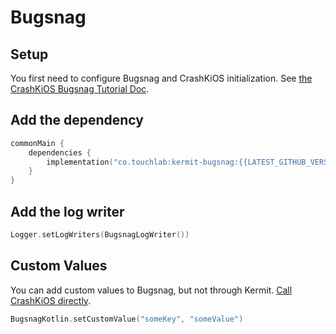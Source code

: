 # Bugsnag

## Setup

You first need to configure Bugsnag and CrashKiOS initialization. See [the CrashKiOS Bugsnag Tutorial Doc](https://crashkios.touchlab.co/docs/bugsnag).

## Add the dependency

```kotlin
commonMain {
    dependencies {
        implementation("co.touchlab:kermit-bugsnag:{{LATEST_GITHUB_VERSION}}")
    }
}
```

## Add the log writer

```kotlin
Logger.setLogWriters(BugsnagLogWriter())
```

## Custom Values

You can add custom values to Bugsnag, but not through Kermit. [Call CrashKiOS directly](https://crashkios.touchlab.co/docs/bugsnag#sending-extra-info-to-bugsnag).

```kotlin
BugsnagKotlin.setCustomValue("someKey", "someValue")
```